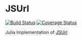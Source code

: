 # JSUrl

[![Build Status](https://github.com/bluesmoon/JSUrl.jl/actions/workflows/CI.yml/badge.svg?branch=main)](https://github.com/bluesmoon/JSUrl.jl/actions/workflows/CI.yml?query=branch%3Amain)
[![Coverage Status](https://coveralls.io/repos/github/bluesmoon/JSUrl.jl/badge.svg?branch=main)](https://coveralls.io/github/bluesmoon/JSUrl.jl?branch=main)

Julia Implementation of [JSUrl](https://github.com/Sage/jsurl)
